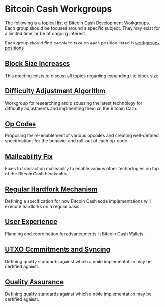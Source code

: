 # Bitcoin Cash Workgroups

The following is a topical list of Bitcoin Cash Development Workgroups.  Each
group should be focused around a specific subject.  They may exist for a
limited time, or be of ongoing interest.  

Each group should find people to take on each position listed in [workgroup-positions](workgroup-positions.md)

## [Block Size Increases](wg-blocksize/workgroup.md)

This meeting exists to discuss all topics regarding expanding the block size.

## [Difficulty Adjustment Algorithm](wg-daa/workgroup.md)

Workgroup for researching and discussing the latest technology for difficulty
adjustments and implmenting them on the Bitcoin Cash.

## [Op Codes](wg-opcodes/workgroup.md)

Proposing the re-enablement of various opcodes and creating well-defined
specifications for the behavior and roll-out of each op-code.

## [Malleability Fix](wg-malfix/workgroup.md)

Fixes to transaction malleability to enable various other technologies on top
of the Bitcoin Cash blockcahin.

## [Regular Hardfork Mechanism](wg-hardforks/workgroup.md)

Defining a specification for how Bitcoin Cash node implementations will
execute hardforks on a regular basis.

## [User Experience](wg-ux/workgroup.md)

Planning and coordination for advancements in Bitcoin Cash Wallets.

## [UTXO Commitments and Syncing](wg-utxocommit-sync/workgroup.md)

Defining quality standards against which a node implementation may be
certified against.

## [Quality Assurance](wg-qa/workgroup.md)

Defining quality standards against which a node implementation may be
certified against.
